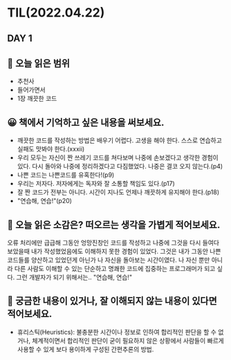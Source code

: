 # TIL(2022.04.22)
## DAY 1
## 📖 오늘 읽은 범위
- 추천사
- 들어가면서
- 1장 깨끗한 코드

## 😀 책에서 기억하고 싶은 내용을 써보세요.
- 깨끗한 코드를 작성하는 방법은 배우기 어렵다. 고생을 해야 한다. 스스로 연습하고 실패도 맛봐야 한다.(xxxii)
- 우리 모두는 자신이 짠 쓰레기 코드를 쳐다보며 나중에 손보겠다고 생각한 경험이 있다. 다시 돌아와 나중에 정리하겠다고 다짐했었다. 나중은 결코 오지 않는다.(p4)
- 나쁜 코드는 나쁜코드를 유혹한다!(p9)
- 우리는 저자다. 저자에게는 독자와 잘 소통할 책임도 있다.(p17)
- 잘 짠 코드가 전부는 아니다. 시간이 지나도 언제나 깨끗하게 유지해야 한다.(p18)
- "연습해, 연습!"(p20)

## 🤔 오늘 읽은 소감은? 떠오르는 생각을 가볍게 적어보세요.
오류 처리에만 급급해 그동안 엉망진창인 코드를 작성하고 나중에 그것을 다시 들여다 보았을때 내가 작성했었음에도 이해하지 못한 경험이 있었다.
그것은 내가 그동안 나쁜코드들를 양산하고 있었던게 아닌가 나 자신을 돌아보는 시간이였다. 
나 자신 뿐만 아니라 다른 사람도 이해할 수 있는 단순하고 명쾌한 코드에 집중하는 프로그래머가 되고 싶다. 그런 개발자가 되기 위해서는.. "연습해, 연습!"

## 🔎 궁금한 내용이 있거나, 잘 이해되지 않는 내용이 있다면 적어보세요.
- 휴리스틱(Heuristics): 불충분한 시간이나 정보로 인하여 합리적인 판단을 할 수 없거나, 체계적이면서 합리적인 판단이 굳이 필요하지 않은 상황에서 사람들이 빠르게 사용할 수 있게 보다 용이하게 구성된 간편추론의 방법. 

